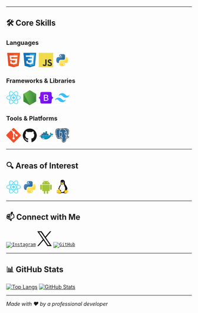 <!--## 🚀 Developer Portfolio

 ![Developer Banner](https://images.unsplash.com/photo-1581091012184-4f36d6c7c83f?crop=entropy&cs=tinysrgb&fit=max&fm=jpg&ixid=MnwxMTc3M3wwfDF8c2VlfHx8fHx8fHwxNjk0NzA4NTQ4&ixlib=rb-4.0.3&q=80&w=1080) -->

---

## 🛠️ Core Skills

### Languages
<code><img src="https://raw.githubusercontent.com/devicons/devicon/master/icons/html5/html5-original.svg" width="40" title="HTML"/></code>
<code><img src="https://raw.githubusercontent.com/devicons/devicon/master/icons/css3/css3-original.svg" width="40" title="CSS"/></code>
<code><img src="https://raw.githubusercontent.com/devicons/devicon/master/icons/javascript/javascript-original.svg" width="40" title="JavaScript"/></code>
<code><img src="https://raw.githubusercontent.com/devicons/devicon/master/icons/python/python-original.svg" width="40" title="Python"/></code>

### Frameworks & Libraries
<code><img src="https://raw.githubusercontent.com/devicons/devicon/master/icons/react/react-original.svg" width="40" title="React"/></code>
<code><img src="https://raw.githubusercontent.com/devicons/devicon/master/icons/nodejs/nodejs-original.svg" width="40" title="Node.js"/></code>
<code><img src="https://raw.githubusercontent.com/devicons/devicon/master/icons/bootstrap/bootstrap-original.svg" width="40" title="Bootstrap"/></code>
<code><img src="https://raw.githubusercontent.com/devicons/devicon/master/icons/tailwindcss/tailwindcss-original.svg" width="40" title="Tailwind CSS"/></code>

### Tools & Platforms
<code><img src="https://raw.githubusercontent.com/devicons/devicon/master/icons/git/git-original.svg" width="40" title="Git"/></code>
<code><img src="https://raw.githubusercontent.com/devicons/devicon/master/icons/github/github-original.svg" width="40" title="GitHub"/></code>
<code><img src="https://raw.githubusercontent.com/devicons/devicon/master/icons/docker/docker-original.svg" width="40" title="Docker"/></code>
<code><img src="https://raw.githubusercontent.com/devicons/devicon/master/icons/postgresql/postgresql-original.svg" width="40" title="PostgreSQL"/></code>

---

## 🔍 Areas of Interest
<code><img src="https://raw.githubusercontent.com/devicons/devicon/master/icons/react/react-original.svg" width="40" title="Web Development"/></code>
<code><img src="https://raw.githubusercontent.com/devicons/devicon/master/icons/python/python-original.svg" width="40" title="AI & ML"/></code>
<code><img src="https://raw.githubusercontent.com/devicons/devicon/master/icons/android/android-original.svg" width="40" title="Mobile Development"/></code>
<code><img src="https://raw.githubusercontent.com/devicons/devicon/master/icons/linux/linux-original.svg" width="40" title="Cybersecurity"/></code>

---

## 📫 Connect with Me
<code><a href="https://www.instagram.com/yaleem62/" style="padding: 100"><img src="https://cdn-icons-png.flaticon.com/512/2111/2111463.png" width="40" title="Instagram"/></a></code>
<code><a href="https://www.threads.com/@yaleem62"><img src="https://raw.githubusercontent.com/devicons/devicon/master/icons/twitter/twitter-original.svg" width="40" title="Threads"/></a></code>
<code><a href="https://github.com/Yaleem62"><img src="https://raw.githubusercontent.com/just-Muzz/just-Muzz/master/images/github.jpg" width="40" title="GitHub"/></a></code>


---

## 📊 GitHub Stats

[![Top Langs](https://github-readme-stats.vercel.app/api/top-langs/?username=Yaleem62&layout=compact&theme=radical)](https://github.com/Yaleem62)
[![GitHub Stats](https://github-readme-stats.vercel.app/api?username=Yaleem62&show_icons=true&theme=radical)](https://github.com/Yaleem62)

---

*Made with ❤️ by a professional developer*
